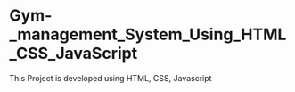 # Gym-_management_System_Using_HTML_CSS_JavaScript
This Project is developed using HTML, CSS, Javascript
